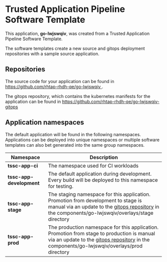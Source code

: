 # Trusted Application Pipeline Software Template

This application, **go-lwjswqiv**, was created from a Trusted Application Pipeline Software Template.

The software templates create a new source and gitops deployment repositories with a sample source application. 

## Repositories

The source code for your application can be found in [https://github.com/rhtap-rhdh-qe/go-lwjswqiv ](https://github.com/rhtap-rhdh-qe/go-lwjswqiv ).
 
The gitops repository, which contains the kubernetes manifests for the application can be found in 
[https://github.com/rhtap-rhdh-qe/go-lwjswqiv-gitops ](https://github.com/rhtap-rhdh-qe/go-lwjswqiv-gitops ) 

## Application namespaces 

The default application will be found in the following namespaces. Applications can be deployed into unique namespaces or multiple software templates can also bet generated into the same group namespaces.  

|  Namespace   |  Description   |  
| -------- | -------- |
| **tssc-app-ci** | The namespace used for CI workloads |
| **tssc-app-development** | The default application during development. Every build will be deployed to this namespace for testing. |
| **tssc-app-stage** | The staging namespace for this application. Promotion from development to stage is manual via an update to the [gitops repository](https://github.com/rhtap-rhdh-qe/go-lwjswqiv-gitops ) in the components/go-lwjswqiv/overlays/stage directory |
| **tssc-app-prod** | The production namespace for this application. Promotion from stage to production is manual via an update to the [gitops repository](https://github.com/rhtap-rhdh-qe/go-lwjswqiv-gitops ) in the components/go-lwjswqiv/overlays/prod directory |